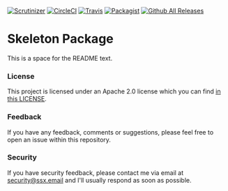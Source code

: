 [![Scrutinizer](https://img.shields.io/scrutinizer/g/ssx/skeleton-package.svg)]()
[![CircleCI](https://img.shields.io/circleci/project/github/ssx/skeleton-package.svg)]()
[![Travis](https://img.shields.io/travis/ssx/skeleton-package.svg)]()
[![Packagist](https://img.shields.io/packagist/dt/ssx/skeleton-package.svg)]()
[![Github All Releases](https://img.shields.io/github/downloads/ssx/skeleton-package/total.svg)]()

# Skeleton Package
This is a space for the README text.


### License
This project is licensed under an Apache 2.0 license which you can find
[in this LICENSE](https://github.com/ssx/skeleton-package/blob/master/LICENSE).


### Feedback
If you have any feedback, comments or suggestions, please feel free to open an
issue within this repository.


### Security
If you have security feedback, please contact me via email at
<security@ssx.email> and I'll usually respond as soon as possible.
